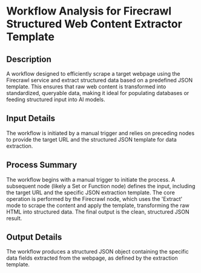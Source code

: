 # Workflow Analysis for Firecrawl Structured Web Content Extractor Template

## Description
A workflow designed to efficiently scrape a target webpage using the Firecrawl service and extract structured data based on a predefined JSON template. This ensures that raw web content is transformed into standardized, queryable data, making it ideal for populating databases or feeding structured input into AI models.

## Input Details
The workflow is initiated by a manual trigger and relies on preceding nodes to provide the target URL and the structured JSON template for data extraction.

## Process Summary
The workflow begins with a manual trigger to initiate the process. A subsequent node (likely a Set or Function node) defines the input, including the target URL and the specific JSON extraction template. The core operation is performed by the Firecrawl node, which uses the 'Extract' mode to scrape the content and apply the template, transforming the raw HTML into structured data. The final output is the clean, structured JSON result.

## Output Details
The workflow produces a structured JSON object containing the specific data fields extracted from the webpage, as defined by the extraction template.
